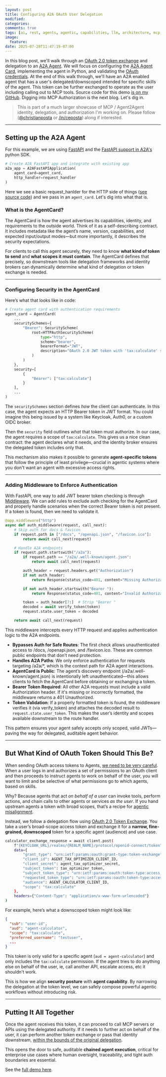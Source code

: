 ```yaml
---
layout: post
title: Configuring A2A OAuth User Delegation
modified:
categories: 
comments: true
tags: [ai, rest, agents, agentic, capabilities, llm, architecture, mcp, tools, openapi, swagger, oas]
image:
  feature:
date: 2025-07-28T11:47:19-07:00
---
```


In this blog post, we'll walk through an [OAuth 2.0 token exchange](https://oauth.net/2/token-exchange/) and delegation to an [A2A Agent](https://a2aproject.github.io/A2A/latest/). We will focus on configuring the [A2A Agent Card](https://a2aproject.github.io/A2A/latest/specification/#5-agent-discovery-the-agent-card), implementing the agent in Python, and validating the [OAuth credentials](https://a2aproject.github.io/A2A/latest/specification/#43-clientuser-identity-authentication-process). At the end of this walk through, we'll have an A2A enabled agent that has a user's delegated/downscoped intended for specific skills of the agent. This token can be further exchanged to operate as the user including calling out to MCP tools. Source code for this demo [is on my GitHub](https://github.com/christian-posta/oauth-agent-flows/tree/main/agent_calculator). Digging into MCP Authorization is the next blog. Let's dig in.

> This is part of a much larger showcase of MCP / Agent2Agent identity, delegation, and authorization I'm working on. Please follow ([@christianposta](https://x.com/christianposta) or [/in/ceposta](https://linkedin.com/in/ceposta)) along if interested.

---

## Setting up the A2A Agent

For this example, we are using [FastAPI](https://fastapi.tiangolo.com) and the [FastAPI support in A2A's](https://github.com/a2aproject/a2a-python/blob/main/src/a2a/server/apps/jsonrpc/fastapi_app.py) python SDK.

```python
# Create A2A FastAPI app and integrate with existing app
a2a_app = A2AFastAPIApplication(
    agent_card=agent_card,
    http_handler=request_handler
)
```

Here we see a basic request_hanlder for the HTTP side of things ([see source code](https://github.com/christian-posta/oauth-agent-flows/tree/main/agent_calculator)) and we pass in an `agent_card`. Let's dig into what that is. 

### What is the AgentCard?

The AgentCard is how the agent advertises its capabilities, identity, and requirements to the outside world. Think of it as a self-describing contract. It includes metadata like the agent’s name, version, capabilities, and expected input/output modes—but more importantly, it describes the security expectations.

For clients to call this agent securely, they need to know **what kind of token to send** and **what scopes it must contain**. The AgentCard defines that precisely, so downstream tools like delegation frameworks and identity brokers can dynamically determine what kind of delegation or token exchange is needed.

---

### Configuring Security in the AgentCard

Here’s what that looks like in code:

```python
# Create agent card with authentication requirements
agent_card = AgentCard(
    ...
    securitySchemes={
        "Bearer": SecurityScheme(
            root=HTTPAuthSecurityScheme(
                type="http",
                scheme="bearer",
                bearerFormat="JWT",
                description="OAuth 2.0 JWT token with 'tax:calculate' scope required"
            )
        )
    },
    security=[
        {
            "Bearer": ["tax:calculate"]
        }
    ],
    ...
)
```


The `securitySchemes` section defines *how* the client can authenticate. In this case, the agent expects an HTTP Bearer token in JWT format. You could imagine this being issued by a system like Keycloak, Auth0, or a custom OIDC broker.

Then the `security` field outlines *what* that token must authorize. In our case, the agent requires a scope of `tax:calculate`. This gives us a nice clean contract: the agent declares what it needs, and the identity broker ensures the delegated token includes only that.

This mechanism also makes it possible to generate **agent-specific tokens** that follow the principle of least privilege—crucial in agentic systems where you don't want an agent with excessive access rights.

---

### Adding Middleware to Enforce Authentication

With FastAPI, one way to add JWT bearer token checking is through [Middleware](https://fastapi.tiangolo.com/tutorial/middleware/). We can add rules to exclude auth checking for the AgentCard and properly handle scenarios when the correct Bearer token is not present. If a token is found, then we need to validate it.

```python
@app.middleware("http")
async def auth_middleware(request, call_next):
    # Skip auth for docs & favicon
    if request.path in ["/docs", "/openapi.json", "/favicon.ico"]:
        return await call_next(request)

    # Handle A2A endpoints
    if request.path.startswith("/a2a"):
        if request.path == "/a2a/.well-known/agent.json":
            return await call_next(request)

        auth_header = request.headers.get("Authorization")
        if not auth_header:
            return Response(status_code=401, content="Missing Authorization header")

        if not auth_header.startswith("Bearer "):
            return Response(status_code=401, content="Invalid Authorization format")

        token = auth_header[7:]  # Strip "Bearer "
        decoded = await verify_token(token)
        request.state.user_token = decoded

    return await call_next(request)
```

This middleware intercepts every HTTP request and applies authentication logic to the A2A endpoints.

* **Bypasses Auth for Safe Routes**: The first check allows unauthenticated access to /docs, /openapi.json, and /favicon.ico. These are common public endpoints that don’t need protection.
* **Handles A2A Paths**: We only enforce authentication for requests targeting /a2a/*, which is the context path for A2A agent interactions.
* **AgentCard is Public**: The agent’s discovery endpoint (/a2a/.well-known/agent.json) is intentionally left unauthenticated—this allows clients to fetch the AgentCard before obtaining or exchanging a token.
* **Bearer Token Required**: All other A2A requests must include a valid Authorization header. If it's missing or incorrectly formatted, the middleware returns a 401 Unauthorized.
* **Token Validation**: If a properly formatted token is found, the middleware verifies it (via verify_token) and attaches the decoded result to `request.state.user_token`. This makes the user’s identity and scopes available downstream to the route handler.

This pattern ensures your agent safely accepts only scoped, valid JWTs—paving the way for delegated, auditable agent behavior.

---

## But What Kind of OAuth Token Should This Be?

When sending OAuth access tokens to Agents, [we need to be very careful](https://blog.christianposta.com/agent-identity-impersonation-or-delegation/). When a user logs in and authorizes a set of permissions to an OAuth client and then proceeds to instruct agents to work on behalf of the user, you will want to limit and be selective of what permissions go to which agents, based on skills.

Why? Because agents that act *on behalf of a user* can invoke tools, perform actions, and chain calls to other agents or services *as the user*. If you hand upstream agents a token with broad scopes, that’s a recipe for [agentic misalignment](https://www.anthropic.com/research/agentic-misalignment).

Instead, we follow a delegation flow using [OAuth 2.0 Token Exchange](https://tools.ietf.org/html/rfc8693). You take a user’s broad-scope access token and exchange it for a **narrow, fine-grained, downscoped** token for a specific agent (audience) and use case.


```bash
calculator_exchange_response = await client.post(
    f"{KEYCLOAK_URL}/realms/{REALM_NAME}/protocol/openid-connect/token",
    data={
        "grant_type": "urn:ietf:params:oauth:grant-type:token-exchange",
        "client_id": AGENT_TAX_OPTIMIZER_CLIENT_ID,
        "client_secret": agent_tax_optimizer_secret,
        "subject_token": tax_optimizer_token,
        "subject_token_type": "urn:ietf:params:oauth:token-type:access_token",
        "requested_token_type": "urn:ietf:params:oauth:token-type:access_token",
        "audience": AGENT_CALCULATOR_CLIENT_ID,
        "scope": "tax:calculate"
    },
    headers={"Content-Type": "application/x-www-form-urlencoded"}
)
```

For example, here’s what a downscoped token might look like:

```json
{
  "sub": "user-id",
  "aud": "agent-calculator",
  "scope": "tax:calculate",
  "preferred_username": "testuser",
  ...
}
```

This token is only valid for a specific agent (`aud = agent-calculator`) and only includes the `tax:calculate` permission. If the agent tries to do anything else on behalf of the user, ie, call another API, escalate access, etc it shouldn't work. 

This is how we align **security posture** with **agent capability**. By narrowing the delegation at the token level, we can safely compose powerful agentic workflows without introducing risk.

---

## Putting It All Together

Once the agent receives this token, it can proceed to call MCP servers or APIs using the delegated authority. If it needs to further act on behalf of the user, it can perform another token exchange or pass that identity downstream, [within the bounds of the original delegation](https://blog.christianposta.com/agent-identity-impersonation-or-delegation/).

This opens the door to safe, auditable **chained agent execution**, critical for enterprise use cases where human oversight, traceability, and tight auth boundaries are essential.

See the [full demo here](https://github.com/christian-posta/oauth-agent-flows/blob/main/agent_calculator/test_a2a_auth.py).  
